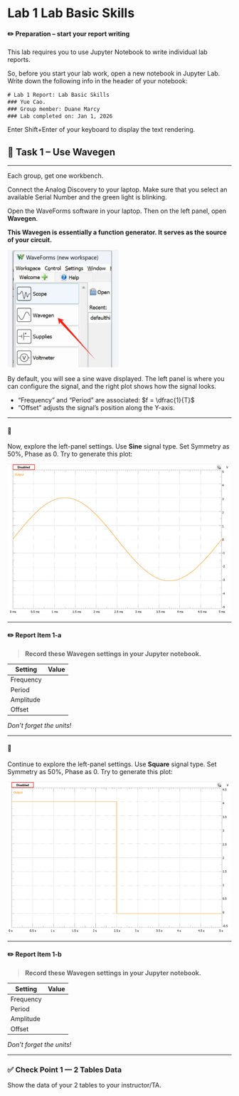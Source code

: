 # Lab 1 Lab Basic Skills


#### :pencil2:  Preparation – start your report writing

This lab requires you to use Jupyter Notebook to write individual lab reports.  

So, before you start your lab work, open a new notebook in Jupyter Lab. Write down the following info in the header of your notebook:

```
# Lab 1 Report: Lab Basic Skills  
### Yue Cao.
### Group member: Duane Marcy
### Lab completed on: Jan 1, 2026
```
Enter Shift+Enter of your keyboard to display the text rendering.


## :dart: Task 1 – Use Wavegen
---

Each group, get one workbench. 

Connect the Analog Discovery to your laptop. Make sure that you select an available Serial Number and the green light is blinking.  

Open the WaveForms software in your laptop. Then on the left panel, open **Wavegen**. 

**This Wavegen is essentially a function generator. It serves as the source of your circuit.**

<img src="Pic/wavegenGUI.png" width="250"> 

By default, you will see a sine wave displayed. The left panel is where you can configure the signal, and the right plot shows how the signal looks.  

- “Frequency” and “Period” are associated:  $f = \dfrac{1}{T}$  
- “Offset” adjusts the signal’s position along the Y-axis.  

---

#### 📌
Now, explore the left-panel settings. Use  **Sine** signal type. Set Symmetry as 50%, Phase as 0. Try to generate this plot:  

<img src="Pic/wavegen1.png" width="600"> 

---

#### :pencil2:  Report Item 1-a
> **Record these Wavegen settings in your Jupyter notebook.**  

| Setting   | Value |
| --------- | ----- |
| Frequency |       |
| Period  |       |
| Amplitude |       |
| Offset    |       |

*Don’t forget the units!*  

----------

#### 📌

Continue to explore the left-panel settings. Use  **Square** signal type. Set Symmetry as 50%, Phase as 0. Try to generate this plot: 

<img src="Pic/wavegen2.png" width="600"> 

---

#### :pencil2:  Report Item 1-b
> **Record these Wavegen settings in your Jupyter notebook.**  

| Setting   | Value |
| --------- | ----- |
| Frequency |       |
| Period  |       |
| Amplitude |       |
| Offset    |       |

*Don’t forget the units!*  



---------

### ✅ Check Point 1 — 2 Tables Data


Show the data of your 2 tables to your instructor/TA.

